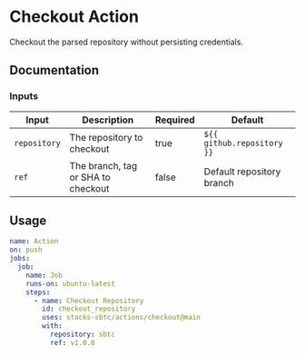 # Checkout Action

Checkout the parsed repository without persisting credentials.

## Documentation

### Inputs

| Input        | Description                        | Required | Default                    |
| ------------ | ---------------------------------- | -------- | -------------------------- |
| `repository` | The repository to checkout         | true     | `${{ github.repository }}` |
| `ref`        | The branch, tag or SHA to checkout | false    | Default repository branch  |

## Usage

```yaml
name: Action
on: push
jobs:
  job:
    name: Job
    runs-on: ubuntu-latest
    steps:
      - name: Checkout Repository
        id: checkout_repository
        uses: stacks-sbtc/actions/checkout@main
        with:
          repository: sbtc
          ref: v1.0.0
```
